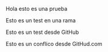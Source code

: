 Hola esto es una prueba

Esto es un test en una rama

Esto es un test desde GitHub 

Esto es un conflico desde GitHud.com
